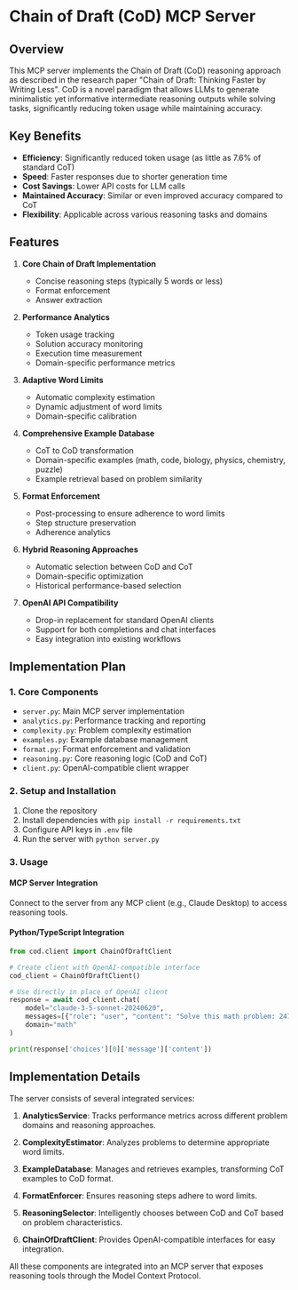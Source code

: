 # Chain of Draft (CoD) MCP Server

## Overview

This MCP server implements the Chain of Draft (CoD) reasoning approach as described in the research paper "Chain of Draft: Thinking Faster by Writing Less". CoD is a novel paradigm that allows LLMs to generate minimalistic yet informative intermediate reasoning outputs while solving tasks, significantly reducing token usage while maintaining accuracy.

## Key Benefits

- **Efficiency**: Significantly reduced token usage (as little as 7.6% of standard CoT)
- **Speed**: Faster responses due to shorter generation time
- **Cost Savings**: Lower API costs for LLM calls
- **Maintained Accuracy**: Similar or even improved accuracy compared to CoT
- **Flexibility**: Applicable across various reasoning tasks and domains

## Features

1. **Core Chain of Draft Implementation**
   - Concise reasoning steps (typically 5 words or less)
   - Format enforcement
   - Answer extraction

2. **Performance Analytics**
   - Token usage tracking
   - Solution accuracy monitoring
   - Execution time measurement
   - Domain-specific performance metrics

3. **Adaptive Word Limits**
   - Automatic complexity estimation
   - Dynamic adjustment of word limits
   - Domain-specific calibration

4. **Comprehensive Example Database**
   - CoT to CoD transformation 
   - Domain-specific examples (math, code, biology, physics, chemistry, puzzle)
   - Example retrieval based on problem similarity

5. **Format Enforcement**
   - Post-processing to ensure adherence to word limits
   - Step structure preservation
   - Adherence analytics

6. **Hybrid Reasoning Approaches**
   - Automatic selection between CoD and CoT
   - Domain-specific optimization
   - Historical performance-based selection

7. **OpenAI API Compatibility**
   - Drop-in replacement for standard OpenAI clients
   - Support for both completions and chat interfaces
   - Easy integration into existing workflows

## Implementation Plan

### 1. Core Components

- `server.py`: Main MCP server implementation
- `analytics.py`: Performance tracking and reporting
- `complexity.py`: Problem complexity estimation
- `examples.py`: Example database management
- `format.py`: Format enforcement and validation
- `reasoning.py`: Core reasoning logic (CoD and CoT)
- `client.py`: OpenAI-compatible client wrapper

### 2. Setup and Installation

1. Clone the repository
2. Install dependencies with `pip install -r requirements.txt`
3. Configure API keys in `.env` file
4. Run the server with `python server.py`

### 3. Usage

#### MCP Server Integration

Connect to the server from any MCP client (e.g., Claude Desktop) to access reasoning tools.

#### Python/TypeScript Integration

```python
from cod.client import ChainOfDraftClient

# Create client with OpenAI-compatible interface
cod_client = ChainOfDraftClient()

# Use directly in place of OpenAI client
response = await cod_client.chat(
    model="claude-3-5-sonnet-20240620",
    messages=[{"role": "user", "content": "Solve this math problem: 247 + 394 = ?"}],
    domain="math"
)

print(response['choices'][0]['message']['content'])
```

## Implementation Details

The server consists of several integrated services:

1. **AnalyticsService**: Tracks performance metrics across different problem domains and reasoning approaches.

2. **ComplexityEstimator**: Analyzes problems to determine appropriate word limits.

3. **ExampleDatabase**: Manages and retrieves examples, transforming CoT examples to CoD format.

4. **FormatEnforcer**: Ensures reasoning steps adhere to word limits.

5. **ReasoningSelector**: Intelligently chooses between CoD and CoT based on problem characteristics.

6. **ChainOfDraftClient**: Provides OpenAI-compatible interfaces for easy integration.

All these components are integrated into an MCP server that exposes reasoning tools through the Model Context Protocol.